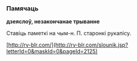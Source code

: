 ### Памячаць
**дзеяслоў, незакончанае трыванне**

Ставіць паметкі на чым-н. П. старонкі рукапісу.

<a rel="author">[http://rv-blr.com/](http://rv-blr.com/slounik.jsp?letterId=0&maskId=0&pageId=2125)</a>
